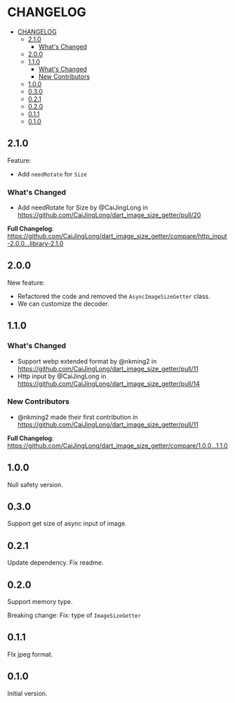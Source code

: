 # CHANGELOG

- [CHANGELOG](#changelog)
  - [2.1.0](#210)
    - [What's Changed](#whats-changed)
  - [2.0.0](#200)
  - [1.1.0](#110)
    - [What's Changed](#whats-changed-1)
    - [New Contributors](#new-contributors)
  - [1.0.0](#100)
  - [0.3.0](#030)
  - [0.2.1](#021)
  - [0.2.0](#020)
  - [0.1.1](#011)
  - [0.1.0](#010)

## 2.1.0

Feature:

- Add `needRotate` for `Size`

### What's Changed

- Add needRotate for Size by @CaiJingLong in <https://github.com/CaiJingLong/dart_image_size_getter/pull/20>

**Full Changelog**: <https://github.com/CaiJingLong/dart_image_size_getter/compare/http_input-2.0.0...library-2.1.0>

## 2.0.0

New feature:

- Refactored the code and removed the `AsyncImageSizeGetter` class.
- We can customize the decoder.

## 1.1.0

### What's Changed

- Support webp extended format by @nkming2 in <https://github.com/CaiJingLong/dart_image_size_getter/pull/11>
- Http input by @CaiJingLong in <https://github.com/CaiJingLong/dart_image_size_getter/pull/14>

### New Contributors

- @nkming2 made their first contribution in <https://github.com/CaiJingLong/dart_image_size_getter/pull/11>

**Full Changelog**: <https://github.com/CaiJingLong/dart_image_size_getter/compare/1.0.0...1.1.0>

## 1.0.0

Null safety version.

## 0.3.0

Support get size of async input of image.

## 0.2.1

Update dependency.
Fix readme.

## 0.2.0

Support memory type.

Breaking change:
Fix: type of `ImageSizeGetter`

## 0.1.1

FIx jpeg format.

## 0.1.0

Initial version.
